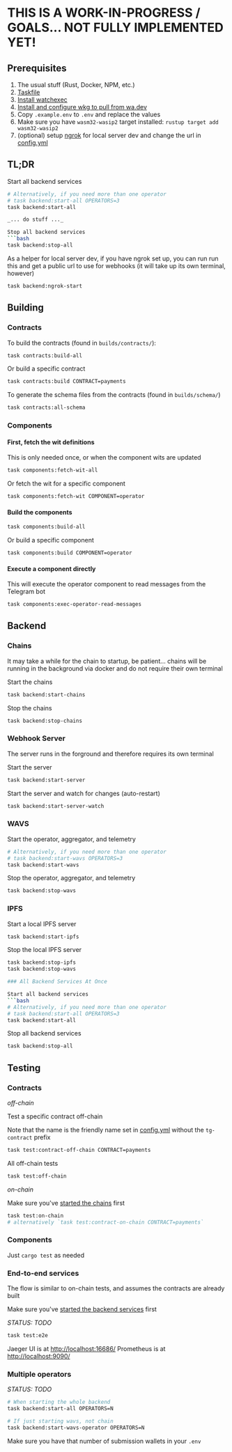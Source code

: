 # THIS IS A WORK-IN-PROGRESS / GOALS... NOT FULLY IMPLEMENTED YET!

## Prerequisites

1. The usual stuff (Rust, Docker, NPM, etc.)
2. [Taskfile](https://taskfile.dev/installation)
3. [Install watchexec](https://github.com/watchexec/watchexec?tab=readme-ov-file#install)
4. [Install and configure wkg to pull from wa.dev](https://crates.io/crates/wkg)
5. Copy `.example.env` to `.env` and replace the values
6. Make sure you have `wasm32-wasip2` target installed: `rustup target add wasm32-wasip2`
7. (optional) setup [ngrok](http://ngrok.com) for local server dev and change the url in [config.yml](../taskfile/config.yml)

## TL;DR

Start all backend services
```bash
# Alternatively, if you need more than one operator
# task backend:start-all OPERATORS=3
task backend:start-all
```

```bash
_... do stuff ..._

Stop all backend services
```bash
task backend:stop-all
```

As a helper for local server dev, if you have ngrok set up, you can run run this and get a public url to use for webhooks (it will take up its own terminal, however)

```bash
task backend:ngrok-start
```

## Building

### Contracts

To build the contracts (found in `builds/contracts/`):

```bash
task contracts:build-all
```

Or build a specific contract

```bash
task contracts:build CONTRACT=payments
```

To generate the schema files from the contracts (found in `builds/schema/`)

```bash
task contracts:all-schema
```


### Components

#### First, fetch the wit definitions

This is only needed once, or when the component wits are updated

```bash
task components:fetch-wit-all
```

Or fetch the wit for a specific component

```bash
task components:fetch-wit COMPONENT=operator
```

#### Build the components

```bash
task components:build-all
```

Or build a specific component

```bash
task components:build COMPONENT=operator
```

#### Execute a component directly

This will execute the operator component to read messages from the Telegram bot

```bash
task components:exec-operator-read-messages
```

## Backend

### Chains

It may take a while for the chain to startup, be patient... chains will be running in the background via docker and do not require their own terminal

Start the chains
```bash
task backend:start-chains
```

Stop the chains
```bash
task backend:stop-chains
```

### Webhook Server

The server runs in the forground and therefore requires its own terminal

Start the server
```bash
task backend:start-server
```

Start the server and watch for changes (auto-restart)
```bash
task backend:start-server-watch
```

### WAVS

Start the operator, aggregator, and telemetry
```bash
# Alternatively, if you need more than one operator
# task backend:start-wavs OPERATORS=3
task backend:start-wavs
```

Stop the operator, aggregator, and telemetry
```bash
task backend:stop-wavs
```

### IPFS

Start a local IPFS server

```bash
task backend:start-ipfs
```

Stop the local IPFS server
```bash
task backend:stop-ipfs
task backend:stop-wavs

### All Backend Services At Once

Start all backend services
```bash
# Alternatively, if you need more than one operator
# task backend:start-all OPERATORS=3
task backend:start-all
```

Stop all backend services
```bash
task backend:stop-all
```

## Testing


### Contracts

*off-chain*

Test a specific contract off-chain

Note that the name is the friendly name set in [config.yml](../taskfile/config.yml) without the `tg-contract` prefix

```bash
task test:contract-off-chain CONTRACT=payments
```

All off-chain tests
```bash
task test:off-chain
```

*on-chain*

Make sure you've [started the chains](#chains) first

```bash
task test:on-chain
# alternatively `task test:contract-on-chain CONTRACT=payments`
```


### Components

Just `cargo test` as needed

### End-to-end services

The flow is similar to on-chain tests, and assumes the contracts are already built

Make sure you've [started the backend services](#all-backend-services-at-once) first

_STATUS: TODO_
```bash
task test:e2e
```

Jaeger UI is at [http://localhost:16686/](http://localhost:16686/)
Prometheus is at [http://localhost:9090/](http://localhost:9090/)

### Multiple operators

_STATUS: TODO_
```bash
# When starting the whole backend
task backend:start-all OPERATORS=N

# If just starting wavs, not chain
task backend:start-wavs-operator OPERATORS=N
```

Make sure you have that number of submission wallets in your `.env`
